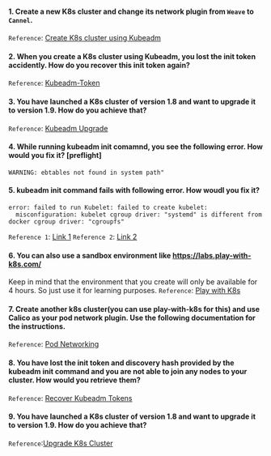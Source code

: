 #### 1. Create a new K8s cluster and change its network plugin from `Weave` to `Cannel`.  
`Reference`: [Create K8s cluster using Kubeadm](https://kubernetes.io/docs/setup/independent/create-cluster-kubeadm)

#### 2. When you create a K8s cluster using Kubeadm, you lost the init token accidently. How do you recover this init token again?
`Reference`: [Kubeadm-Token](https://kubernetes.io/docs/reference/setup-tools/kubeadm/kubeadm-token/)

#### 3. You have launched a K8s cluster of version 1.8 and want to upgrade it to version 1.9. How do you achieve that?
`Reference`: [Kubeadm Upgrade](https://kubernetes.io/docs/tasks/administer-cluster/upgrade-downgrade/kubeadm-upgrade-1-9/)

#### 4. While running kubeadm init comamnd, you see the following error. How would you fix it? [preflight] 
```
WARNING: ebtables not found in system path"
```

#### 5. kubeadm init command fails with following error. How woudl you fix it?
```
error: failed to run Kubelet: failed to create kubelet:
  misconfiguration: kubelet cgroup driver: "systemd" is different from docker cgroup driver: "cgroupfs"
```
`Reference 1`: [Link 1](https://kubernetes.io/docs/setup/independent/install-kubeadm/#installing-docker)
`Reference 2`: [Link 2](https://kubernetes.io/docs/setup/independent/install-kubeadm/#configure-cgroup-driver-used-by-kubelet-on-master-node)

#### 6. You can also use a sandbox environment like https://labs.play-with-k8s.com/
Keep in mind that the environment that you create will only be available for 4 hours. So just use it for learning purposes.
`Reference`: [Play with K8s](https://labs.play-with-k8s.com/)

#### 7. Create another k8s cluster(you can use play-with-k8s for this) and use Calico as your pod network plugin. Use the following documentation for the instructions.
`Reference`: [Pod Networking](https://kubernetes.io/docs/setup/independent/create-cluster-kubeadm/#pod-network)

#### 8. You have lost the init token and discovery hash provided by the kubeadm init command and you are not able to join any nodes to your cluster. How would you retrieve them?
`Reference`: [Recover Kubeadm Tokens](https://kubernetes.io/docs/setup/independent/create-cluster-kubeadm/#join-nodes)

#### 9. You have launched a K8s cluster of version 1.8 and want to upgrade it to version 1.9. How do you achieve that?
`Reference`:[Upgrade K8s Cluster](https://kubernetes.io/docs/tasks/administer-cluster/kubeadm/#upgrading-your-control-plane)

